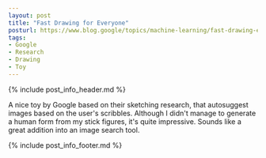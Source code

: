```yaml
---
layout: post
title: "Fast Drawing for Everyone"
posturl: https://www.blog.google/topics/machine-learning/fast-drawing-everyone/
tags:
- Google
- Research
- Drawing
- Toy
---
```


{% include post_info_header.md %}

A nice toy by Google based on their sketching research, that autosuggest images based on the user's scribbles. Although I didn't manage to generate a human form from my stick figures, it's quite impressive. Sounds like a great addition into an image search tool.

<!--more-->
{% include post_info_footer.md %}
